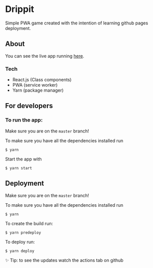 # Drippit

Simple PWA game created with the intention of learning github pages deployment.

## About

You can see the live app running [here](https://lnola.github.io/Drippit/).

### Tech

- React.js (Class components)
- PWA (service worker)
- Yarn (package manager)

## For developers

### To run the app:

Make sure you are on the `master` branch!

To make sure you have all the dependencies installed run

```
$ yarn
```

Start the app with

```
$ yarn start
```

## Deployment

Make sure you are on the `master` branch!

To make sure you have all the dependencies installed run

```
$ yarn
```

To create the build run:

```
$ yarn predeploy
```

To deploy run:

```
$ yarn deploy
```

✨ Tip: to see the updates watch the actions tab on github
